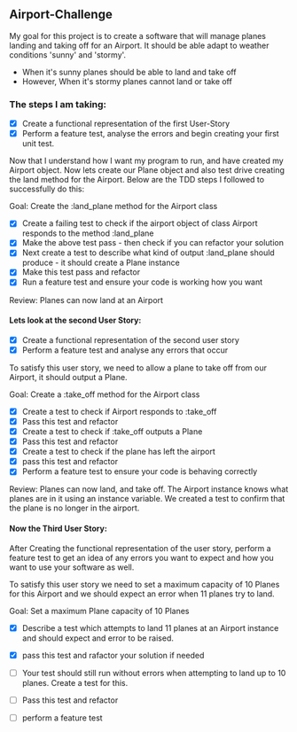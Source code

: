 ## Airport-Challenge

My goal for this project is to create a software that will manage planes landing and taking off for an Airport. It should be able adapt to weather conditions 'sunny' and 'stormy'.

+ When it's sunny planes should be able to land and take off
+ However, When it's stormy planes cannot land or take off

### The steps I am taking:

- [x] Create a functional representation of the first User-Story
- [x] Perform a feature test, analyse the errors and begin creating your first unit test.  

Now that I understand how I want my program to run, and have created my Airport object. Now lets create our Plane object and also test drive creating the land method for the Airport. Below are the TDD steps I followed to successfully do this:

Goal: Create the :land_plane method for the Airport class
- [x] Create a failing test to check if the airport object of class Airport responds to the method :land_plane
- [x] Make the above test pass - then check if you can refactor your solution
- [x] Next create a test to describe what kind of output :land_plane should produce - it should create a Plane instance
- [x] Make this test pass and refactor
- [x] Run a feature test and ensure your code is working how you want 

Review: Planes can now land at an Airport

#### Lets look at the second User Story:

- [x] Create a functional representation of the second user story
- [x] Perform a feature test and analyse any errors that occur

To satisfy this user story, we need to allow a plane to take off from our Airport, it should output a Plane. 

Goal: Create a :take_off method for the Airport class
-[x] Create a test to check if Airport responds to :take_off
-[x] Pass this test and refactor
-[x] Create a test to check if :take_off outputs a Plane
-[x] Pass this test and refactor
-[x] Create a test to check if the plane has left the airport
-[x] pass this test and refactor
-[x] Perform a feature test to ensure your code is behaving correctly

Review: Planes can now land, and take off. The Airport instance knows what planes are in it using an instance variable. We created a test to confirm that the plane is no longer in the airport.

#### Now the Third User Story:

After Creating the functional representation of the user story, perform a feature test to get an idea of any errors you want to expect and how you want to use your software as well.

To satisfy this user story we need to set a maximum capacity of 10 Planes for this Airport and we should expect an error when 11 planes try to land. 

Goal: Set a maximum Plane capacity of 10 Planes

-[x] Describe a test which attempts to land 11 planes at an Airport instance and should expect and error to be raised.
-[x] pass this test and rafactor your solution if needed
-[ ] Your test should still run without errors when attempting to land up to 10 planes. Create a test for this.
-[ ] Pass this test and refactor
-[ ] perform a feature test


